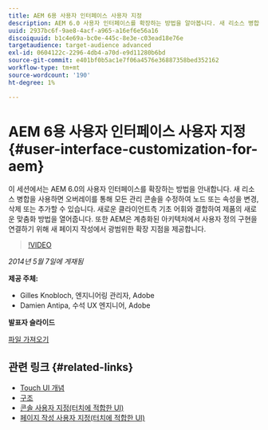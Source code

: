 ```yaml
---
title: AEM 6용 사용자 인터페이스 사용자 지정
description: AEM 6.0 사용자 인터페이스를 확장하는 방법을 알아봅니다. 새 리소스 병합을 사용하면 오버레이를 통해 모든 관리 콘솔을 수정하여 노드 또는 속성을 변경, 삭제 또는 추가할 수 있습니다.
uuid: 2937bc6f-9ae8-4acf-a965-a16ef6e56a16
discoiquuid: b1c4e69a-bc0e-445c-8e3e-c03ead18e76e
targetaudience: target-audience advanced
exl-id: 0604122c-2296-4db4-a70d-e9d11280b6bd
source-git-commit: e401bf0b5ac1e7f06a4576e36887358bed352162
workflow-type: tm+mt
source-wordcount: '190'
ht-degree: 1%

---
```


# AEM 6용 사용자 인터페이스 사용자 지정{#user-interface-customization-for-aem}

이 세션에서는 AEM 6.0의 사용자 인터페이스를 확장하는 방법을 안내합니다. 새 리소스 병합을 사용하면 오버레이를 통해 모든 관리 콘솔을 수정하여 노드 또는 속성을 변경, 삭제 또는 추가할 수 있습니다. 새로운 클라이언트측 기초 어휘와 결합하여 제품의 새로운 맞춤화 방법을 열어줍니다. 또한 AEM은 계층화된 아키텍처에서 사용자 정의 구현을 연결하기 위해 새 페이지 작성에서 광범위한 확장 지점을 제공합니다.

>[!VIDEO](https://video.tv.adobe.com/v/19519/?quality=9)

*2014년 5월 7일에 게재됨*

**제공 주체:**

* Gilles Knobloch, 엔지니어링 관리자, Adobe
* Damien Antipa, 수석 UX 엔지니어, Adobe

**발표자 슬라이드**

[파일 가져오기](assets/user-interface-customization-for-aem6.pdf)

## 관련 링크 {#related-links}

* [Touch UI 개념](https://docs.adobe.com/docs/en/aem/6-0/develop/the-basics/touch-ui-concepts.html)
* [구조](https://docs.adobe.com/docs/en/aem/6-0/develop/the-basics/touch-ui-structure.html)
* [콘솔 사용자 지정(터치에 적합한 UI)](https://docs.adobe.com/docs/en/aem/6-0/develop/extending/customizing-consoles-touch.html)
* [페이지 작성 사용자 지정(터치에 적합한 UI)](https://docs.adobe.com/docs/en/aem/6-0/develop/extending/customizing-page-authoring-touch.html)
